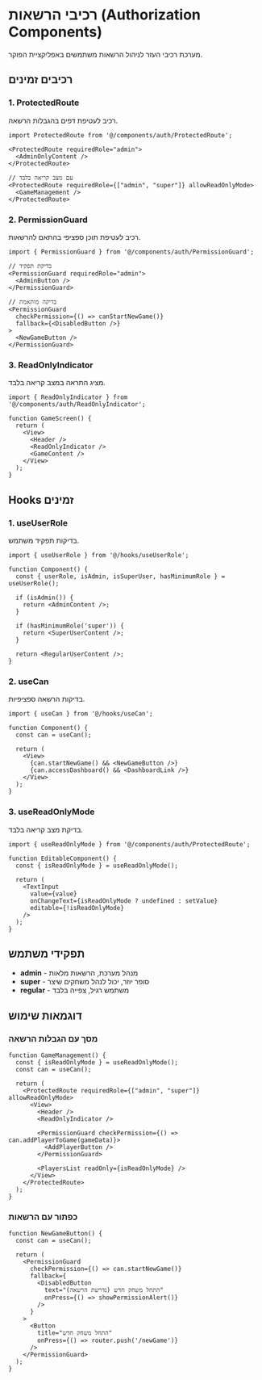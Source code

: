 # רכיבי הרשאות (Authorization Components)

מערכת רכיבי העזר לניהול הרשאות משתמשים באפליקציית הפוקר.

## רכיבים זמינים

### 1. ProtectedRoute
רכיב לעטיפת דפים בהגבלות הרשאה.

```tsx
import ProtectedRoute from '@/components/auth/ProtectedRoute';

<ProtectedRoute requiredRole="admin">
  <AdminOnlyContent />
</ProtectedRoute>

// עם מצב קריאה בלבד
<ProtectedRoute requiredRole={["admin", "super"]} allowReadOnlyMode>
  <GameManagement />
</ProtectedRoute>
```

### 2. PermissionGuard
רכיב לעטיפת תוכן ספציפי בהתאם להרשאות.

```tsx
import { PermissionGuard } from '@/components/auth/PermissionGuard';

// בדיקת תפקיד
<PermissionGuard requiredRole="admin">
  <AdminButton />
</PermissionGuard>

// בדיקה מותאמת
<PermissionGuard 
  checkPermission={() => canStartNewGame()}
  fallback={<DisabledButton />}
>
  <NewGameButton />
</PermissionGuard>
```

### 3. ReadOnlyIndicator
מציג התראה במצב קריאה בלבד.

```tsx
import { ReadOnlyIndicator } from '@/components/auth/ReadOnlyIndicator';

function GameScreen() {
  return (
    <View>
      <Header />
      <ReadOnlyIndicator />
      <GameContent />
    </View>
  );
}
```

## Hooks זמינים

### 1. useUserRole
בדיקות תפקיד משתמש.

```tsx
import { useUserRole } from '@/hooks/useUserRole';

function Component() {
  const { userRole, isAdmin, isSuperUser, hasMinimumRole } = useUserRole();
  
  if (isAdmin()) {
    return <AdminContent />;
  }
  
  if (hasMinimumRole('super')) {
    return <SuperUserContent />;
  }
  
  return <RegularUserContent />;
}
```

### 2. useCan
בדיקות הרשאה ספציפיות.

```tsx
import { useCan } from '@/hooks/useCan';

function Component() {
  const can = useCan();
  
  return (
    <View>
      {can.startNewGame() && <NewGameButton />}
      {can.accessDashboard() && <DashboardLink />}
    </View>
  );
}
```

### 3. useReadOnlyMode
בדיקת מצב קריאה בלבד.

```tsx
import { useReadOnlyMode } from '@/components/auth/ProtectedRoute';

function EditableComponent() {
  const { isReadOnlyMode } = useReadOnlyMode();
  
  return (
    <TextInput 
      value={value}
      onChangeText={isReadOnlyMode ? undefined : setValue}
      editable={!isReadOnlyMode}
    />
  );
}
```

## תפקידי משתמש

- **admin** - מנהל מערכת, הרשאות מלאות
- **super** - סופר יוזר, יכול לנהל משחקים שיצר
- **regular** - משתמש רגיל, צפייה בלבד

## דוגמאות שימוש

### מסך עם הגבלות הרשאה
```tsx
function GameManagement() {
  const { isReadOnlyMode } = useReadOnlyMode();
  const can = useCan();
  
  return (
    <ProtectedRoute requiredRole={["admin", "super"]} allowReadOnlyMode>
      <View>
        <Header />
        <ReadOnlyIndicator />
        
        <PermissionGuard checkPermission={() => can.addPlayerToGame(gameData)}>
          <AddPlayerButton />
        </PermissionGuard>
        
        <PlayersList readOnly={isReadOnlyMode} />
      </View>
    </ProtectedRoute>
  );
}
```

### כפתור עם הרשאות
```tsx
function NewGameButton() {
  const can = useCan();
  
  return (
    <PermissionGuard
      checkPermission={() => can.startNewGame()}
      fallback={
        <DisabledButton 
          text="התחל משחק חדש (נדרשת הרשאה)"
          onPress={() => showPermissionAlert()}
        />
      }
    >
      <Button 
        title="התחל משחק חדש"
        onPress={() => router.push('/newGame')}
      />
    </PermissionGuard>
  );
}
``` 